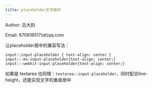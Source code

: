 ```yaml
---
title: placeholder文字居中
---
```

Author: 吕大豹

Email: 670818517(at)qq.com

让placeholder居中的兼容写法：

```
input::input-placeholder { text-align: center }
input::-ms-input-placeholder{text-align: center;} 
input::-webkit-input-placeholder{text-align: center;}
```

如果是 textarea 也同理：`textarea::input-placeholder`，同时配合line-height，还能实现文字的垂直居中
